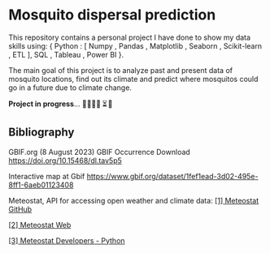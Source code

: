 # Mosquito dispersal prediction
This repository contains a personal project I have done to show my data skills using: { Python : [ Numpy , Pandas , Matplotlib , Seaborn , Scikit-learn , ETL ], SQL , Tableau , Power BI }.

The main goal of this project is to analyze past and present data of mosquito locations, find out its climate and predict where mosquitos could go in a future due to climate change.

**Project in progress**... 👷‍♀️👩‍💻  ⏳ 🚀 


## Bibliography
GBIF.org (8 August 2023) GBIF Occurrence Download https://doi.org/10.15468/dl.tav5p5

   Interactive map at Gbif https://www.gbif.org/dataset/1fef1ead-3d02-495e-8ff1-6aeb01123408

Meteostat, API for accessing open weather and climate data: 
[[1] Meteostat GitHub](https://github.com/meteostat/meteostat-python)

[[2] Meteostat Web](https://meteostat.net)

[[3] Meteostat Developers - Python](https://dev.meteostat.net/python/)
